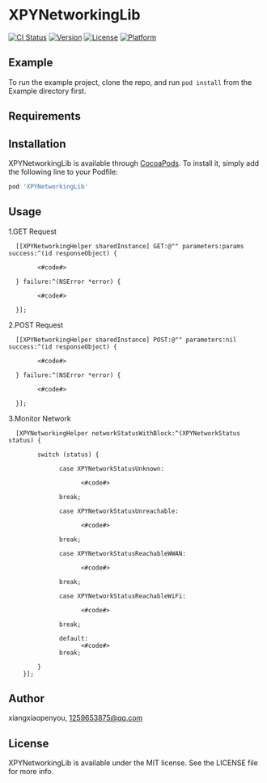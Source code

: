 # XPYNetworkingLib

[![CI Status](https://img.shields.io/travis/xiangxiaopenyou/XPYNetworkingLib.svg?style=flat)](https://travis-ci.org/xiangxiaopenyou/XPYNetworkingLib)
[![Version](https://img.shields.io/cocoapods/v/XPYNetworkingLib.svg?style=flat)](https://cocoapods.org/pods/XPYNetworkingLib)
[![License](https://img.shields.io/cocoapods/l/XPYNetworkingLib.svg?style=flat)](https://cocoapods.org/pods/XPYNetworkingLib)
[![Platform](https://img.shields.io/cocoapods/p/XPYNetworkingLib.svg?style=flat)](https://cocoapods.org/pods/XPYNetworkingLib)

## Example

To run the example project, clone the repo, and run `pod install` from the Example directory first.

## Requirements

## Installation

XPYNetworkingLib is available through [CocoaPods](https://cocoapods.org). To install
it, simply add the following line to your Podfile:

```ruby
pod 'XPYNetworkingLib'
```
## Usage

1.GET Request

      [[XPYNetworkingHelper sharedInstance] GET:@"" parameters:params success:^(id responseObject) {

            <#code#>
      
      } failure:^(NSError *error) {
    
            <#code#>
      
      }];

2.POST Request

      [[XPYNetworkingHelper sharedInstance] POST:@"" parameters:nil success:^(id responseObject) {

            <#code#>
        
      } failure:^(NSError *error) {
    
            <#code#>
        
      }];
    
3.Monitor Network

      [XPYNetworkingHelper networkStatusWithBlock:^(XPYNetworkStatus status) {

            switch (status) {
        
                  case XPYNetworkStatusUnknown:
            
                        <#code#>
                
                  break;
                
                  case XPYNetworkStatusUnreachable:
            
                        <#code#>
                
                  break;
                
                  case XPYNetworkStatusReachableWWAN:
            
                        <#code#>
                
                  break;
                
                  case XPYNetworkStatusReachableWiFi:
            
                        <#code#>
                
                  break;
                
                  default:
                        <#code#>
                  break;
                
            }
        }];
 

## Author

xiangxiaopenyou, 1259653875@qq.com

## License

XPYNetworkingLib is available under the MIT license. See the LICENSE file for more info.
